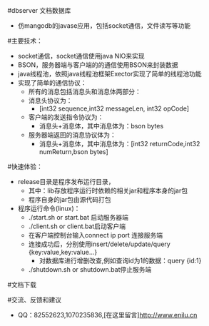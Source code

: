 #dbserver 文档数据库

* 仿mangodb的javase应用，包括socket通信，文件读写等功能 
 
#主要技术：

* socket通信，socket通信使用java NIO来实现
* BSON，服务器端与客户端的的通信使用BSON来封装数据
* java线程池，依照java线程池框架Exector实现了简单的线程池功能
* 实现了简单的通信协议：
	* 所有的消息包括消息头和消息体两部分：
	* 消息头协议为：
		* [int32 sequence,int32 messageLen, int32 opCode]
	* 客户端的发送指令协议为：
		* 消息头+消息体，其中消息体为：bson bytes
	* 服务器端返回的消息协议体为：
		* 消息头+消息体，其中消息体为：[int32 returnCode,int32 numReturn,bson bytes] 
 	
#快速体验：
	
* release目录是程序发布运行目录，
	* 其中：lib存放程序运行时依赖的相关jar和程序本身的jar包
	* 程序自身的jar包由源代码打包
* 程序运行命令(linux)：
	* ./start.sh or start.bat 启动服务器端
	* ./client.sh or client.bat启动客户端
	* 在客户端控制台输入connect ip port 连接服务端
	* 连接成功后，分别使用insert/delete/update/query {key:value,key:value...}
		* 对数据库进行增删改查,例如查询id为1的数据：query {id:1}
	* ./shutdown.sh or shutdown.bat停止服务端
		 
#文档下载
 
#交流、反馈和建议

* QQ：82552623,1070235836,[在这里留言]http://www.enilu.cn



